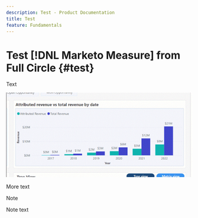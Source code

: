 ```yaml
---
description: Test - Product Documentation
title: Test
feature: Fundamentals
---
```

# Test [!DNL Marketo Measure] from Full Circle {#test}

Text

   ![](assets/picture50.gif)

More text

>[!NOTE]
>
>Note text

